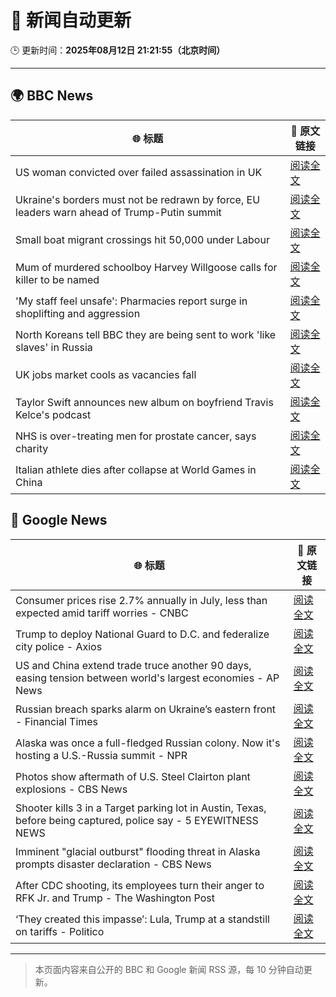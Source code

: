 # 🧠 新闻自动更新

🕒 更新时间：**2025年08月12日 21:21:55（北京时间）**

---

## 🌍 BBC News

| 🌐 标题 | 🔗 原文链接 |
|--------|-------------|
| US woman convicted over failed assassination in UK | [阅读全文](https://www.bbc.com/news/articles/c4gj87jxg78o?at_medium=RSS&at_campaign=rss) |
| Ukraine's borders must not be redrawn by force, EU leaders warn ahead of Trump-Putin summit | [阅读全文](https://www.bbc.com/news/articles/clyrlvwx9rgo?at_medium=RSS&at_campaign=rss) |
| Small boat migrant crossings hit 50,000 under Labour | [阅读全文](https://www.bbc.com/news/articles/c8e1xkwd74wo?at_medium=RSS&at_campaign=rss) |
| Mum of murdered schoolboy Harvey Willgoose calls for killer to be named | [阅读全文](https://www.bbc.com/news/articles/cwy195xg8e4o?at_medium=RSS&at_campaign=rss) |
| 'My staff feel unsafe': Pharmacies report surge in shoplifting and aggression | [阅读全文](https://www.bbc.com/news/articles/cj6yxkp2wx9o?at_medium=RSS&at_campaign=rss) |
| North Koreans tell BBC they are being sent to work 'like slaves' in Russia | [阅读全文](https://www.bbc.com/news/articles/c2077gwjlvxo?at_medium=RSS&at_campaign=rss) |
| UK jobs market cools as vacancies fall | [阅读全文](https://www.bbc.com/news/articles/cpdjjp681p7o?at_medium=RSS&at_campaign=rss) |
| Taylor Swift announces new album on boyfriend Travis Kelce's podcast | [阅读全文](https://www.bbc.com/news/articles/cqjyerlv8eyo?at_medium=RSS&at_campaign=rss) |
| NHS is over-treating men for prostate cancer, says charity | [阅读全文](https://www.bbc.com/news/articles/cger2712j1yo?at_medium=RSS&at_campaign=rss) |
| Italian athlete dies after collapse at World Games in China | [阅读全文](https://www.bbc.com/sport/articles/c24zr5590nvo?at_medium=RSS&at_campaign=rss) |

## 📰 Google News

| 🌐 标题 | 🔗 原文链接 |
|--------|-------------|
| Consumer prices rise 2.7% annually in July, less than expected amid tariff worries - CNBC | [阅读全文](https://news.google.com/rss/articles/CBMidkFVX3lxTFA4OW5SOXBndFZEYi16eE5mSWVCS1doVmZJMlZ1cXNtS2dFLTU1bFdkZ2xPeDJCY1lqWW1vMDZoWjBLaGRaSzlwYXlsU0VKWkloS3pTYVpqb0c5clRfcnYyb1haODJ5a3B2TTAzcFZiNmlKa2ZRUkHSAXtBVV95cUxQU29PU3dhaEtYajFYdmRGVzhzTU0wdDlYczlPRE9mUHY4bGV3N1AtMEdlcVF5NC1RVGxlVW1LV3VSbVREYWoydkNUWF92RzgxMTJWOExzaU1VWkhPV2R2N2g0bElYYlZrVFNsNGQ5dlZ0WFdqRk9RUE5lTE0?oc=5) |
| Trump to deploy National Guard to D.C. and federalize city police - Axios | [阅读全文](https://news.google.com/rss/articles/CBMiiwFBVV95cUxQakxHQVgzZ19lVkx0YVpKYVlud28zb0F0bmh3UGlRU1ZRenNzNmVKNXpFcmE3NE56RjNTRklVTktLU0RSR2dfaVY5UlZMZUlORWFwWWlsNWJ0SnpkQ1V5cUt6QzZ0LWN0UDZlVUNHX2xOWXlyUFBpYzhsNm8yMmdSeS1Tc2FpU2ExTlZv?oc=5) |
| US and China extend trade truce another 90 days, easing tension between world's largest economies - AP News | [阅读全文](https://news.google.com/rss/articles/CBMimgFBVV95cUxOdzdvelFUanVncU9HbldfMXpqeTIyNVV1b253Z3JiMzBUNVdhTkNmQ1RINnhkcmNWRUppWFNkUHluSGxpbmFDQXBQWnMzdUsxVXdQTkJmbUU5eldUZGxPQkQ0RXFBYXBldldXUGU5Z1BRY0dLTy1qVHpPMS1idTlPdEx6S2lmdnhaaWZMTWM2bTAxdUdFeWNINnpR?oc=5) |
| Russian breach sparks alarm on Ukraine’s eastern front - Financial Times | [阅读全文](https://news.google.com/rss/articles/CBMicEFVX3lxTE5RTS1mbFFsanQwSGM1ZDZOWGRSeU5UQmhoLW1nUXVCeXNhcDZ1OHUxTnVjS3JCUDFxX1lib2Vienp5aFZDZ2hScXFrZlUwS2JlMC1xNlZDQ21wM2o0X052dVdLV3ItS0dNa1B4RHpBOWk?oc=5) |
| Alaska was once a full-fledged Russian colony. Now it's hosting a U.S.-Russia summit - NPR | [阅读全文](https://news.google.com/rss/articles/CBMigwFBVV95cUxNdGxqM092SEJZMnQ3TlRPUC0yUW9Nb3pkcFo0S2hpNjlsMlZXRzhJdFRORDRlZjZNSkRtdGgxZmQwQUpBdUJXZUFDOGZ0dU53SDFCT2pwcFg5VjUzblJDRWt1SFNJVmcxUHBqN3B2N1RDelJNSHktcVRYT3J0dVVsZjByWQ?oc=5) |
| Photos show aftermath of U.S. Steel Clairton plant explosions - CBS News | [阅读全文](https://news.google.com/rss/articles/CBMiigFBVV95cUxNeTBuLWNIQUdhck1IQlVuU19FRzdNbXRHSkJRcWJXSkYyVVN2aXlQSUkxXzNhTTlTTUhoZ21xOHA0Nnh1cnEwajdMeWdQU0NPQWRfSS12d3otTVQ3V2plUnpLcWlRTExpQXVyVjBqa1BHN0NQMzN4bDZsbjRSRUNwSTFBeEZ0RzFPYnc?oc=5) |
| Shooter kills 3 in a Target parking lot in Austin, Texas, before being captured, police say - 5 EYEWITNESS NEWS | [阅读全文](https://news.google.com/rss/articles/CBMi2wFBVV95cUxQWElJNHJzZmdackNIUENJUXlWV3h2TEhzbzJrb190dExTLWpCSXlmaHZnQUJDVXF1UUlRQWljWG5PbFFfOHVGWXNDSU43MUlFT1V1MC1HYktXS0NxM3Y2ZzJ6VmhyS3dNR2FWMEsydElRT3FfejhOdF9VdXZ1cTFySVpRQS10QnoxZTFpQU82UFk0THpwSnZKY1JjMEJNZVphbE9QT09ZWS0xbzU1anU5S1dDRXJJa19PUE9EYUhURFF3TEY2QWQ2a1dNX3BtU3pwOFNPcTRfRTZZSHc?oc=5) |
| Imminent "glacial outburst" flooding threat in Alaska prompts disaster declaration - CBS News | [阅读全文](https://news.google.com/rss/articles/CBMipgFBVV95cUxNRndyMXJ5ZEZPTFhwNHp5UGNIb01RVWc5OWo4d2prYWpIMUp5NnFJRVJlaHNTZWt5NWw3ZmhyR191MURFSnN0VW80ZkVPYVVldURueDRQU1Y1OGlLeklhQVZvRHhPYnNfcEhiMFJfMUdUS1A2QVVKcTk0dmtabHJDcVV3T2x2cS1qczdCVUxkcUNjUFJOQWdMdndjUTUwaXpOWjJBSkx30gGrAUFVX3lxTE5zT09yckQ1WC1ZNmgwd2pONmc0RVk1UDlPc2ZwN2ZSaWZacTc3SjlrN2IzSXdkV0xZdlAyQzB0RElXM2ZQNlY5Z3RCa0pCQ1FSNjctSk1UVkVLazZZNWp5ZzdHX0lBc2JIR2FkdEdtbi00Y01RVmNHdC1RQWF3Wnk1cHBxbXB1Rnlpb29tTnJLbEZpTVhhekZfZldnZHFicUR4QjZNU0FZZFJRNA?oc=5) |
| After CDC shooting, its employees turn their anger to RFK Jr. and Trump - The Washington Post | [阅读全文](https://news.google.com/rss/articles/CBMiigFBVV95cUxPSTV1U3NtdmJselozWHdqU2NBV1RCWndYYkFKV01LamQ2dzk3OEV3WWRpTWNlY2Z0V005Z0FMd2haclNsU215Skd0cllXSkwtNElOVWd4eDYzcF9kN3RZcTIzWjQxUXE2SVFkVUlXUlRQZkE2QzRjR21BRjVrcDhzTTVEVlViVmdmR3c?oc=5) |
| ‘They created this impasse’: Lula, Trump at a standstill on tariffs - Politico | [阅读全文](https://news.google.com/rss/articles/CBMilAFBVV95cUxOQTk2MndnaXVLckFFVjNZWVNUMmJMaFlRTEtzc1c2eWtRM2pJZFk0Slk5OVA5b2xBOUhGYkhhc2xEQzRUSDFrLU1WYng2RUdENVY0UTMwek5NN3oyNDdSSkNfSVhIU2wxVW9EelFpVEVKUjBtcmppQl9nSl9EV19FUzZtYkdsNjczQTdYYVVRQ2RzSWpI?oc=5) |

---
> 本页面内容来自公开的 BBC 和 Google 新闻 RSS 源，每 10 分钟自动更新。